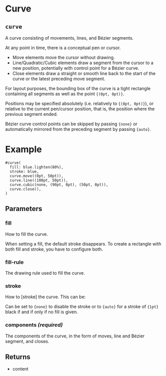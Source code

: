 # Curve

## `curve`

A curve consisting of movements, lines, and Bézier segments.

At any point in time, there is a conceptual pen or cursor.
- Move elements move the cursor without drawing.
- Line/Quadratic/Cubic elements draw a segment from the cursor to a new
  position, potentially with control point for a Bézier curve.
- Close elements draw a straight or smooth line back to the start of the
  curve or the latest preceding move segment.

For layout purposes, the bounding box of the curve is a tight rectangle
containing all segments as well as the point `{(0pt, 0pt)}`.

Positions may be specified absolutely (i.e. relatively to `{(0pt, 0pt)}`),
or relative to the current pen/cursor position, that is, the position where
the previous segment ended.

Bézier curve control points can be skipped by passing `{none}` or
automatically mirrored from the preceding segment by passing `{auto}`.

# Example
```example
#curve(
  fill: blue.lighten(80%),
  stroke: blue,
  curve.move((0pt, 50pt)),
  curve.line((100pt, 50pt)),
  curve.cubic(none, (90pt, 0pt), (50pt, 0pt)),
  curve.close(),
)
```

## Parameters

### fill 

How to fill the curve.

When setting a fill, the default stroke disappears. To create a
rectangle with both fill and stroke, you have to configure both.

### fill-rule 

The drawing rule used to fill the curve.



### stroke 

How to [stroke] the curve. This can be:

Can be set to `{none}` to disable the stroke or to `{auto}` for a
stroke of `{1pt}` black if and if only if no fill is given.



### components *(required)*

The components of the curve, in the form of moves, line and Bézier
segment, and closes.

## Returns

- content

